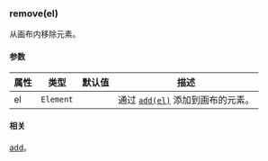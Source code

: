 ---
---

### remove(el)

从画布内移除元素。

#### 参数

|属性|类型|默认值|描述|
|---|---|---|---|
| el | `Element` | | 通过 [`add(el)`](#addel) 添加到画布的元素。

#### 相关

[add](#addel)。
